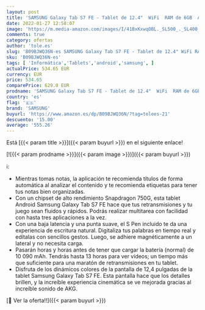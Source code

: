 ```yaml
---
layout: post
title: 'SAMSUNG Galaxy Tab S7 FE - Tablet de 12.4"  WiFi  RAM de 6GB  Almacenamiento de 128GB  Android  - Color Verde [Versión española]'
date: 2022-01-27 12:58:07
image: 'https://m.media-amazon.com/images/I/41BxKxwqOBL._SL500_._SL400_.jpg'
comments: true
category: ofertas
author: 'tole.es'
slug: 'B09BJWQ36N-es SAMSUNG Galaxy Tab S7 FE - Tablet de 12.4" WiFi RAM de 6GB...'
sku: 'B09BJWQ36N-es'
tags: [ 'Informática','Tablets','android','samsung', ]
actualPrice: 534.65 EUR
currency: EUR
price: 534.65
comparePrice: 629.0 EUR
prodname: 'SAMSUNG Galaxy Tab S7 FE - Tablet de 12.4"  WiFi  RAM de 6GB  Almacenamiento de 128GB  Android  - Color Verde [Versión española]'
country: 'es'
flag: '🇪🇸'
brand: 'SAMSUNG'
buyurl: 'https://www.amazon.es/dp/B09BJWQ36N/?tag=tolees-21'
descuento: '15.00'
average: '555.26'
---
```


Está [{{< param title >}}]({{< param buyurl >}}) en el siguiente enlace!

[![{{< param prodname >}}]({{< param image >}})]({{< param buyurl >}})

ℹ️:

- Mientras tomas notas, la aplicación te recomienda títulos de forma automática al analizar el contenido y te recomienda etiquetas para tener tus notas bien organizadas.
- Con un chipset de alto rendimiento Snapdragon 750G, esta tablet Android Samsung Galaxy Tab S7 FE hace que tus retransmisiones y tu juego sean fluidos y rápidos. Podrás realizar multitarea con facilidad con hasta tres aplicaciones a la vez.
- Con una baja latencia y una punta suave, el S Pen incluido te da una experiencia de escritura natural. Digitaliza tus palabras en tiempo real y edítalas con sencillos gestos. Luego, se adhiere magnéticamente a un lateral y no necesita carga.
- Pasarán horas y horas antes de tener que cargar la batería (normal) de 10 090 mAh. Tendrás hasta 13 horas para ver vídeos; un tiempo más que suficiente para una maratón de retransmisiones en tu tablet.
- Disfruta de los dinámicos colores de la pantalla de 12,4 pulgadas de la tablet Samsung Galaxy Tab S7 FE. Esta pantalla hace que los detalles brillen, y la increíble experiencia cinemática se ve mejorada gracias al increíble sonido de AKG.

[🛒 Ver la oferta!!]({{< param buyurl >}})

